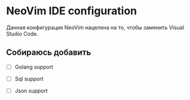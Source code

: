 # NeoVim IDE configuration
Данная конфигурация NeoVim нацелена на то, чтобы заменить Visual Studio Code.

## Собираюсь добавить
- [ ] Golang support
- [ ] Sql support
- [ ] Json support

